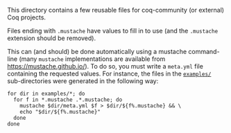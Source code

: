 This directory contains a few reusable files for coq-community (or external)
Coq projects.

Files ending with `.mustache` have values to fill in to use (and the
`.mustache` extension should be removed).

This can (and should) be done automatically using a mustache command-line (many
`mustache` implementations are available from <https://mustache.github.io/>).
To do so, you must write a `meta.yml` file containing the requested values.
For instance, the files in the [`examples/`](examples/) sub-directories were generated in the
following way:

``` shell
for dir in examples/*; do
  for f in *.mustache .*.mustache; do
    mustache $dir/meta.yml $f > $dir/${f%.mustache} && \
    echo "$dir/${f%.mustache}"
  done
done
```
